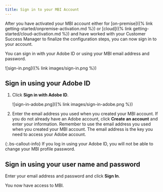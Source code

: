 ```yaml
---
title: Sign in to your MBI Account
---
```


After you have activated your MBI account either for [on-premise]({% link getting-started/onpremise-activation.md %}) or [cloud]({% link getting-started/cloud-activation.md %}) and have worked with your Customer Success Manager to finalize the configuration steps, you can now sign in to your account.

You can sign in with your Adobe ID or using your MBI email address and password.

![sign-in.png]({% link images/sign-in.png %})

## Sign in using your Adobe ID

1. Click **Sign in with Adobe ID**.

    ![sign-in-adobe.png]({% link images/sign-in-adobe.png %})

1. Enter the email address you used when you created your MBI account. If you do not already have an Adobe account, click **Create an account** and enter your information. Remember to use the email address you used when you created your MBI account. The email address is the key you need to access your Adobe account.

{:.bs-callout-info}
If you log in using your Adobe ID, you will not be able to change your MBI profile password.

## Sign in using your user name and password

Enter your email address and password and click **Sign In**.

You now have access to MBI.
